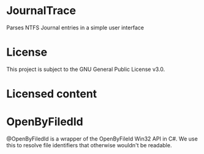 # JournalTrace

Parses NTFS Journal entries in a simple user interface

# License

This project is subject to the GNU General Public License v3.0.

# Licensed content

# OpenByFiledId

@OpenByFiledId is a wrapper of the OpenByFileId Win32 API in C#. We use this to resolve file identifiers that otherwise wouldn't be readable.
